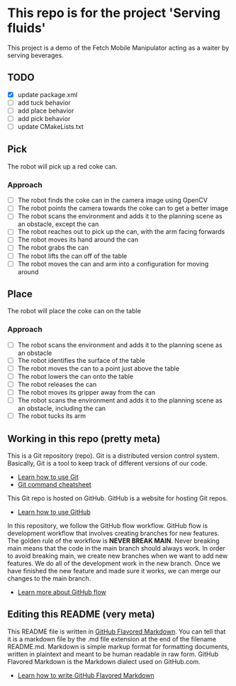 # This repo is for the project 'Serving fluids'
This project is a demo of the Fetch Mobile Manipulator acting as a waiter by serving beverages.

## TODO

- [x] update package.xml
- [ ] add tuck behavior
- [ ] add place behavior
- [ ] add pick behavior
- [ ] update CMakeLists.txt

## Pick
The robot will pick up a red coke can.
### Approach
- [ ] The robot finds the coke can in the camera image using OpenCV
- [ ] The robot points the camera towards the coke can to get a better image
- [ ] The robot scans the environment and adds it to the planning scene as an obstacle, except the can
- [ ] The robot reaches out to pick up the can, with the arm facing forwards
- [ ] The robot moves its hand around the can
- [ ] The robot grabs the can
- [ ] The robot lifts the can off of the table
- [ ] The robot moves the can and arm into a configuration for moving around

## Place
The robot will place the coke can on the table
### Approach
- [ ] The robot scans the environment and adds it to the planning scene as an obstacle
- [ ] The robot identifies the surface of the table
- [ ] The robot moves the can to a point just above the table
- [ ] The robot lowers the can onto the table
- [ ] The robot releases the can
- [ ] The robot moves its gripper away from the can
- [ ] The robot scans the environment and adds it to the planning scene as an obstacle, including the can
- [ ] The robot tucks its arm

## Working in this repo (pretty meta)

This is a Git repository (repo). Git is a distributed version control system. Basically, Git is a tool to keep track of different versions of our code.
* [Learn how to use Git](https://guides.github.com/introduction/git-handbook/)
* [Git command cheatsheet](https://training.github.com/downloads/github-git-cheat-sheet/)

This Git repo is hosted on GitHub. GitHub is a website for hosting Git repos.
* [Learn how to use GitHub](https://guides.github.com/introduction/git-handbook/)

In this repository, we follow the GitHub flow workflow. GitHub flow is development workflow that involves creating branches for new features. The golden rule of the workflow is **NEVER BREAK MAIN**. Never breaking main means that the code in the main branch should always work. In order to avoid breaking main, we create new branches when we want to add new features. We do all of the development work in the new branch. Once we have finished the new feature and made sure it works, we can merge our changes to the main branch.
* [Learn more about GitHub flow](https://guides.github.com/introduction/flow/)

## Editing this README (very meta)
This README file is written in [GitHub Flavored Markdown](https://github.github.com/gfm/). You can tell that it is a markdown file by the .md file extension at the end of the filename README.md. Markdown is simple markup format for formatting documents, written in plaintext and meant to be human readable in raw form. GitHub Flavored Markdown is the Markdown dialect used on GitHub.com.
* [Learn how to write GitHub Flavored Markdown](https://guides.github.com/features/mastering-markdown/)

